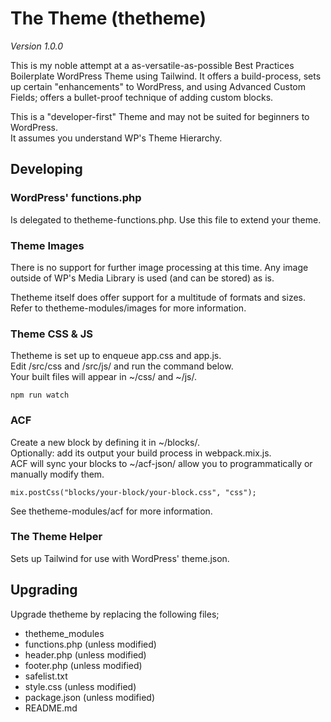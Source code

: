 # The Theme (thetheme)

_Version 1.0.0_

This is my noble attempt at a as-versatile-as-possible Best Practices Boilerplate WordPress Theme using Tailwind. It offers a build-process, sets up certain "enhancements" to WordPress, and using Advanced Custom Fields; offers a bullet-proof technique of adding custom blocks.  

This is a "developer-first" Theme and may not be suited for beginners to WordPress.  
It assumes you understand WP's Theme Hierarchy.

## Developing

### WordPress' functions.php

Is delegated to thetheme-functions.php. Use this file to extend your theme.

### Theme Images

There is no support for further image processing at this time. Any image outside of WP's Media Library is used (and can be stored) as is.

Thetheme itself does offer support for a multitude of formats and sizes.  
Refer to thetheme-modules/images for more information.

### Theme CSS & JS

Thetheme is set up to enqueue app.css and app.js.  
Edit /src/css and /src/js/ and run the command below.  
Your built files will appear in ~/css/ and ~/js/.

```
npm run watch
```

### ACF

Create a new block by defining it in ~/blocks/.  
Optionally: add its output your build process in webpack.mix.js.  
ACF will sync your blocks to ~/acf-json/ allow you to programmatically or manually modify them.

```
mix.postCss("blocks/your-block/your-block.css", "css");
```

See thetheme-modules/acf for more information.

### The Theme Helper

Sets up Tailwind for use with WordPress' theme.json. 

## Upgrading

Upgrade thetheme by replacing the following files;

* thetheme_modules
* functions.php (unless modified)
* header.php (unless modified)
* footer.php (unless modified)
* safelist.txt
* style.css (unless modified)
* package.json (unless modified)
* README.md